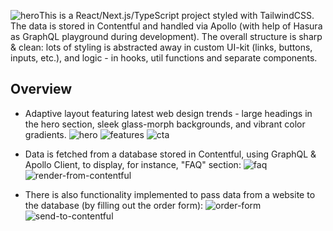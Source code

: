 ![hero](https://github.com/mariaklyass/blossom/assets/110608602/6664e593-7fa5-41a1-b001-9cc7c5fbfe0c)This is a React/Next.js/TypeScript project styled with TailwindCSS.
The data is stored in Contentful and handled via Apollo (with help of Hasura as GraphQL playground during development).
The overall structure is sharp & clean: lots of styling is abstracted away in custom UI-kit (links, buttons, inputs, etc.), and logic - in hooks, util functions and separate components.

## Overview

- Adaptive layout featuring latest web design trends - large headings in the hero section, sleek glass-morph backgrounds, and vibrant color gradients.
![hero](https://github.com/mariaklyass/blossom/assets/110608602/0fa850c2-3149-4d8e-8c2e-37aaaeeb0c5f)
![features](https://github.com/mariaklyass/blossom/assets/110608602/e2e5d278-e26a-4357-8409-349b518858a6)
![cta](https://github.com/mariaklyass/blossom/assets/110608602/e8589d12-15d8-4338-a696-86ff47e7f193)

- Data is fetched from a database stored in Contentful, using GraphQL & Apollo Client, to display, for instance, "FAQ" section:
![faq](https://github.com/mariaklyass/blossom/assets/110608602/0fa87e5d-7918-4f52-b2e9-69ac25767d92)
![render-from-contentful](https://github.com/mariaklyass/blossom/assets/110608602/e30167f9-7466-4d42-a0be-05d4ef5c312a)

- There is also functionality implemented to pass data from a website to the database (by filling out the order form):
![order-form](https://github.com/mariaklyass/blossom/assets/110608602/3f8dea03-db87-4e9a-a918-1a9d7efbeeb4)
![send-to-contentful](https://github.com/mariaklyass/blossom/assets/110608602/f68961d5-0ee4-4e0e-8495-c149326f3185)

